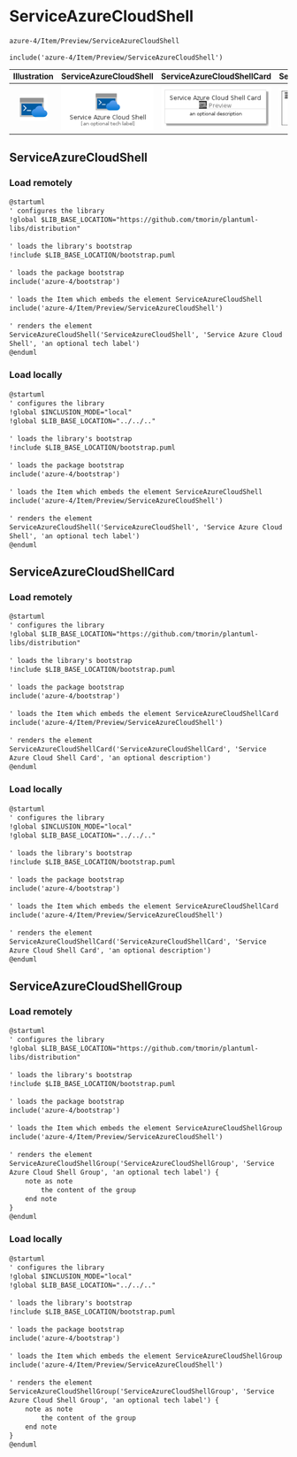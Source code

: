 # ServiceAzureCloudShell


```text
azure-4/Item/Preview/ServiceAzureCloudShell
```

```text
include('azure-4/Item/Preview/ServiceAzureCloudShell')
```



| Illustration | ServiceAzureCloudShell | ServiceAzureCloudShellCard | ServiceAzureCloudShellGroup |
| :---: | :---: | :---: | :---: |
| ![illustration for Illustration](../../../azure-4/Item/Preview/ServiceAzureCloudShell.png) | ![illustration for ServiceAzureCloudShell](../../../azure-4/Item/Preview/ServiceAzureCloudShell.Local.png) | ![illustration for ServiceAzureCloudShellCard](../../../azure-4/Item/Preview/ServiceAzureCloudShellCard.Local.png) | ![illustration for ServiceAzureCloudShellGroup](../../../azure-4/Item/Preview/ServiceAzureCloudShellGroup.Local.png) |




## ServiceAzureCloudShell

### Load remotely
```plantuml
@startuml
' configures the library
!global $LIB_BASE_LOCATION="https://github.com/tmorin/plantuml-libs/distribution"

' loads the library's bootstrap
!include $LIB_BASE_LOCATION/bootstrap.puml

' loads the package bootstrap
include('azure-4/bootstrap')

' loads the Item which embeds the element ServiceAzureCloudShell
include('azure-4/Item/Preview/ServiceAzureCloudShell')

' renders the element
ServiceAzureCloudShell('ServiceAzureCloudShell', 'Service Azure Cloud Shell', 'an optional tech label')
@enduml
```

### Load locally
```plantuml
@startuml
' configures the library
!global $INCLUSION_MODE="local"
!global $LIB_BASE_LOCATION="../../.."

' loads the library's bootstrap
!include $LIB_BASE_LOCATION/bootstrap.puml

' loads the package bootstrap
include('azure-4/bootstrap')

' loads the Item which embeds the element ServiceAzureCloudShell
include('azure-4/Item/Preview/ServiceAzureCloudShell')

' renders the element
ServiceAzureCloudShell('ServiceAzureCloudShell', 'Service Azure Cloud Shell', 'an optional tech label')
@enduml
```

## ServiceAzureCloudShellCard

### Load remotely
```plantuml
@startuml
' configures the library
!global $LIB_BASE_LOCATION="https://github.com/tmorin/plantuml-libs/distribution"

' loads the library's bootstrap
!include $LIB_BASE_LOCATION/bootstrap.puml

' loads the package bootstrap
include('azure-4/bootstrap')

' loads the Item which embeds the element ServiceAzureCloudShellCard
include('azure-4/Item/Preview/ServiceAzureCloudShell')

' renders the element
ServiceAzureCloudShellCard('ServiceAzureCloudShellCard', 'Service Azure Cloud Shell Card', 'an optional description')
@enduml
```

### Load locally
```plantuml
@startuml
' configures the library
!global $INCLUSION_MODE="local"
!global $LIB_BASE_LOCATION="../../.."

' loads the library's bootstrap
!include $LIB_BASE_LOCATION/bootstrap.puml

' loads the package bootstrap
include('azure-4/bootstrap')

' loads the Item which embeds the element ServiceAzureCloudShellCard
include('azure-4/Item/Preview/ServiceAzureCloudShell')

' renders the element
ServiceAzureCloudShellCard('ServiceAzureCloudShellCard', 'Service Azure Cloud Shell Card', 'an optional description')
@enduml
```

## ServiceAzureCloudShellGroup

### Load remotely
```plantuml
@startuml
' configures the library
!global $LIB_BASE_LOCATION="https://github.com/tmorin/plantuml-libs/distribution"

' loads the library's bootstrap
!include $LIB_BASE_LOCATION/bootstrap.puml

' loads the package bootstrap
include('azure-4/bootstrap')

' loads the Item which embeds the element ServiceAzureCloudShellGroup
include('azure-4/Item/Preview/ServiceAzureCloudShell')

' renders the element
ServiceAzureCloudShellGroup('ServiceAzureCloudShellGroup', 'Service Azure Cloud Shell Group', 'an optional tech label') {
    note as note
        the content of the group
    end note
}
@enduml
```

### Load locally
```plantuml
@startuml
' configures the library
!global $INCLUSION_MODE="local"
!global $LIB_BASE_LOCATION="../../.."

' loads the library's bootstrap
!include $LIB_BASE_LOCATION/bootstrap.puml

' loads the package bootstrap
include('azure-4/bootstrap')

' loads the Item which embeds the element ServiceAzureCloudShellGroup
include('azure-4/Item/Preview/ServiceAzureCloudShell')

' renders the element
ServiceAzureCloudShellGroup('ServiceAzureCloudShellGroup', 'Service Azure Cloud Shell Group', 'an optional tech label') {
    note as note
        the content of the group
    end note
}
@enduml
```

